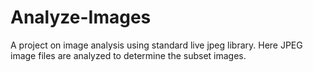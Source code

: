 # Analyze-Images
A project on image analysis using standard live jpeg library. Here JPEG image files are analyzed to determine the subset images.
